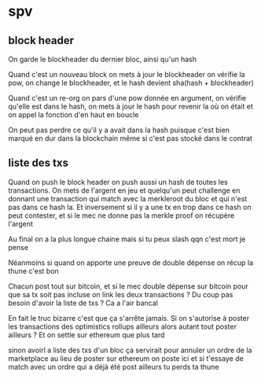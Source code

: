 # spv

## block header

On garde le blockheader du dernier bloc, ainsi qu'un hash

Quand c'est un nouveau block on mets à jour le blockheader on vérifie la pow, on change le blockheader, et le hash devient sha(hash + blockheader)

Quand c'est un re-org on pars d'une pow donnée en argument, on vérifie qu'elle est dans le hash, on mets à jour le hash pour revenir la où on était et on appel la fonction d'en haut en boucle

On peut pas perdre ce qu'il y a avait dans la hash puisque c'est bien marqué en dur dans la blockchain même si c'est pas stocké dans le contrat

## liste des txs

Quand on push le block header on push aussi un hash de toutes les transactions. On mets de l'argent en jeu et quelqu'un peut challenge en donnant une transaction qui match avec la merkleroot du bloc et qui n'est pas dans ce hash la. Et inversement si il y a une tx en trop dans ce hash on peut contester, et si le mec ne donne pas la merkle proof on récupère l'argent

Au final on a la plus longue chaine mais si tu peux slash qqn c'est mort je pense

Néanmoins si quand on apporte une preuve de double dépense on récup la thune c'est bon

Chacun post tout sur bitcoin, et si le mec double dépense sur bitcoin pour que sa tx soit pas incluse on link les deux transactions ? Du coup pas besoin d'avoir la liste de txs ? Ca a l'air bancal 

En fait le truc bizarre c'est que ça s'arrête jamais. Si on s'autorise à poster les transactions des optimistics rollups ailleurs alors autant tout poster ailleurs ? Et on settle sur ethereum que plus tard

sinon avoirl a liste des txs d'un bloc ça servirait pour annuler un ordre de la marketplace au lieu de poster sur ethereum on poste ici et si t'essaye de match avec un ordre qui a déjà été post ailleurs tu perds ta thune
